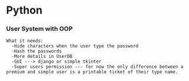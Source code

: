 # Python
### User System with OOP
    What it needs: 
      -Hide characters when the user type the password
      -Hash the passwords 
      -More details in UserDB
      -GUI ---> django or simple tkinter
      -Super users permission --- for now the only difference between a premium and simple user is a printable ticket of their type name.
